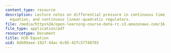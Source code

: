 ```yaml
---
content_type: resource
description: Lecture notes on differential pressure in continuous time, the Hamilton-Jacobi-Bellman
  equation, and continuous linear-quadratic regulators.
file: /media/https%3A/open-learning-course-data-rc.s3.amazonaws.com/16-323-principles-of-optimal-control-spring-2008/8db99aee192f44ac6c0542fc57748703_lec4.pdf
file_type: application/pdf
resourcetype: Document
title: HJB Equation
uid: 8db99aee-192f-44ac-6c05-42fc57748703
---
```

